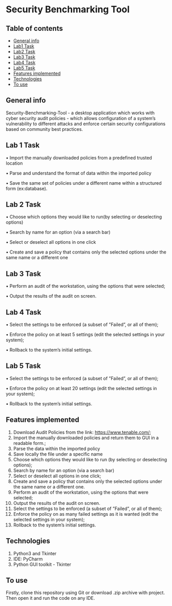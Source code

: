 # Security Benchmarking Tool

## Table of contents
* [General info](#general-info)
* [Lab1 Task](#lab-1-task)
* [Lab2 Task](#lab-2-task)
* [Lab3 Task](#lab-3-task)
* [Lab4 Task](#lab-4-task)
* [Lab5 Task](#lab-5-task)  
* [Features implemented](#features-implemented)
* [Technologies](#technologies)
* [To use](#to-use)
## General info
Security-Benchmarking-Tool - a desktop application which works with cyber security audit policies - which allows configuration of a system’s vulnerability to different attacks and enforce certain security configurations based on community best practices.

## Lab 1 Task
• Import the manually downloaded policies from a predefined trusted location

• Parse and understand the format of data within the imported policy

• Save the same set of policies under a different name within a structured form (ex:database).

## Lab 2 Task
• Choose which options they would like to run(by selecting or deselecting options)

• Search by name for an option (via a search bar)

• Select or deselect all options in one click 

• Create and save a policy that contains only the selected options under the same name or
a different one

## Lab 3 Task
• Perform an audit of the workstation, using the options that were selected;

• Output the results of the audit on screen.

## Lab 4 Task
• Select the settings to be enforced (a subset of ”Failed”, or all of them);

• Enforce the policy on at least 5 settings (edit the selected settings in your system);

• Rollback to the system’s initial settings.

## Lab 5 Task
• Select the settings to be enforced (a subset of ”Failed”, or all of them);

• Enforce the policy on at least 20 settings (edit the selected settings in your system);

• Rollback to the system’s initial settings.

## Features implemented
1. Download Audit Policies from the link: https://www.tenable.com/;
2. Import the manually downloaded policies and return them to GUI in a readable form.;
3. Parse the data within the imported policy
4. Save locally the file under a specific name
5. Choose which options they would like to run (by selecting or deselecting options);
6. Search by name for an option (via a search bar)
7. Select or deselect all options in one click;
8. Create and save a policy that contains only the selected options under the same name or
a different one.
9. Perform an audit of the workstation, using the options that were selected;
10. Output the results of the audit on screen.
11. Select the settings to be enforced (a subset of ”Failed”, or all of them);
12. Enforce the policy on as many failed settings as it is wanted (edit the selected settings in your system);
13. Rollback to the system’s initial settings.

## Technologies
1. Python3 and Tkinter
2. IDE: PyCharm
3. Python GUI toolkit - Tkinter

## To use
Firstly, clone this repository using Git or download .zip archive with project.
Then open it and run the code on any IDE.

